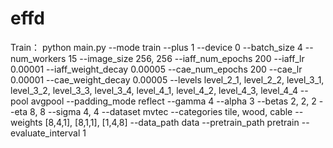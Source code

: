 # effd

Train：
python main.py --mode train --plus 1 --device 0 --batch_size 4 --num_workers 15 --image_size 256, 256 --iaff_num_epochs 200 --iaff_lr 0.00001 --iaff_weight_decay 0.00005
--cae_num_epochs 200 --cae_lr 0.00001 --cae_weight_decay 0.00005 --levels level_2_1, level_2_2, level_3_1, level_3_2, level_3_3, level_3_4, level_4_1, level_4_2, level_4_3, level_4_4
--pool avgpool --padding_mode reflect --gamma 4 --alpha 3 --betas 2, 2, 2 --eta 8, 8 --sigma 4, 4
--dataset mvtec --categories tile, wood, cable --weights [8,4,1], [8,1,1], [1,4,8]
--data_path data --pretrain_path pretrain --evaluate_interval 1
